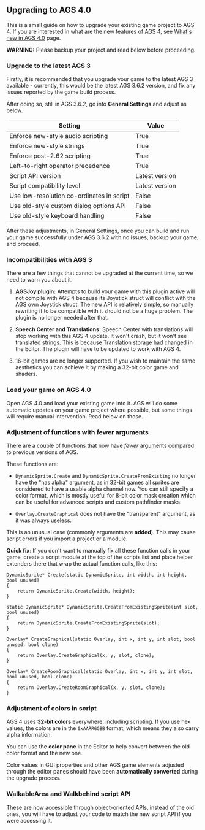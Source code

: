 ## Upgrading to AGS 4.0

This is a small guide on how to upgrade your existing game project to AGS 4. If you are interested in what are the new features of AGS 4, see [What's new in AGS 4.0](WhatsNewIn40) page.

**WARNING:** Please backup your project and read below before proceeding.


### Upgrade to the latest AGS 3

Firstly, it is recommended that you upgrade your game to the latest AGS 3 available - currently, this would be the latest AGS 3.6.2 version, and fix any issues reported by the game build process.

After doing so, still in AGS 3.6.2, go into **General Settings** and adjust as below.

| Setting | Value |
| --- | --- |
| Enforce new-style audio scripting | True |
| Enforce new-style strings | True |
| Enforce post-2.62 scripting | True |
| Left-to-right operator precedence | True |
| Script API version | Latest version |
| Script compatibility level | Latest version |
| Use low-resolution co-ordinates in script | False |
| Use old-style custom dialog options API | False |
| Use old-style keyboard handling | False |

After these adjustments, in General Settings, once you can build and run your game successfully under AGS 3.6.2 with no issues, backup your game, and proceed.


### Incompatibilities with AGS 3

There are a few things that cannot be upgraded at the current time, so we need to warn you about it.

1. **AGSJoy plugin:** Attempts to build your game with this plugin active will not compile with AGS 4 because its Joystick struct will conflict with the AGS own Joystick struct. The new API is relatively simple, so manually rewriting it to be compatible with it should not be a huge problem. The plugin is no longer needed after that.

2. **Speech Center and Translations:** Speech Center with translations will stop working with this AGS 4 update. It won't crash, but it won't see translated strings. This is because Translation storage had changed in the Editor. The plugin will have to be updated to work with AGS 4.

3. 16-bit games are no longer supported. If you wish to maintain the same aesthetics you can achieve it by making a 32-bit color game and shaders.


### Load your game on AGS 4.0

Open AGS 4.0 and load your existing game into it. AGS will do some automatic updates on your game project where possible, but some things will require manual intervention. Read below on those.


### Adjustment of functions with fewer arguments


There are a couple of functions that now have *fewer* arguments compared to previous versions of AGS.

These functions are:

- `DynamicSprite.Create` and `DynamicSprite.CreateFromExisting` no longer have the "has alpha" argument, as in 32-bit games all sprites are considered to have a usable alpha channel now. You can still specify a color format, which is mostly useful for 8-bit color mask creation which can be useful for advanced scripts and custom pathfinder masks.

- `Overlay.CreateGraphical` does not have the "transparent" argument, as it was always useless.

This is an unusual case (commonly arguments are **added**). This may cause script errors if you import a project or a module.

**Quick fix**: If you don't want to manually fix all these function calls in your game, create a script module at the top of the scripts list and place helper extenders there that wrap the actual function calls, like this:

```ags
DynamicSprite* Create(static DynamicSprite, int width, int height, bool unused)
{
    return DynamicSprite.Create(width, height);
}

static DynamicSprite* DynamicSprite.CreateFromExistingSprite(int slot, bool unused)
{
    return DynamicSprite.CreateFromExistingSprite(slot);
}

Overlay* CreateGraphical(static Overlay, int x, int y, int slot, bool unused, bool clone)
{
    return Overlay.CreateGraphical(x, y, slot, clone);
}

Overlay* CreateRoomGraphical(static Overlay, int x, int y, int slot, bool unused, bool clone)
{
    return Overlay.CreateRoomGraphical(x, y, slot, clone);
}
```


### Adjustment of colors in script

AGS 4 uses **32-bit colors** everywhere, including scripting. If you use hex values, the colors are in the `0xAARRGGBB` format, which means they also carry alpha information.

You can use the **color pane** in the Editor to help convert between the old color format and the new one.

Color values in GUI properties and other AGS game elements adjusted through the editor panes should have been **automatically converted** during the upgrade process.


### WalkableArea and Walkbehind script API

These are now accessible through object-oriented APIs, instead of the old ones, you will have to adjust your code to match the new script API if you were accessing it.

